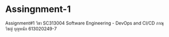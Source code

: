 # Assingnment-1
Assignment#1 วิชา SC313004 Software Engineering - DevOps and CI/CD ภาณุวิชญ์ บุญหนัก 613020249-7
